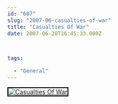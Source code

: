 ```yaml
---
id: "607"
slug: "2007-06-casualties-of-war"
title: "Casualties Of War"
date: 2007-06-28T16:45:33.000Z



tags:

  - "General"
---
```

<div class="sqs-html-content">
  <div style="float: left; margin-right: 10px; margin-bottom: 10px;"> <a href="http://www.flickr.com/photos/mclazarus/652607790/" title="Casualties Of War"><img src="http://farm2.static.flickr.com/1182/652607790_2ba9cda2a0_m.jpg" alt="Casualties Of War" style="border: solid 2px #000000;" /></a>
</div>
<p><br clear="all" /></p>
</div>
